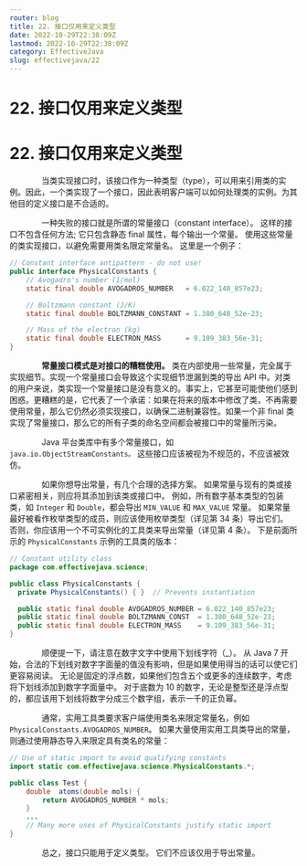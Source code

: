 ```yaml
---
router: blog
title: 22. 接口仅用来定义类型
date: 2022-10-29T22:38:09Z
lastmod: 2022-10-29T22:38:09Z
category: EffectiveJava
slug: effectivejava/22
---
```


# 22. 接口仅用来定义类型

# 22. 接口仅用来定义类型

　　　　当类实现接口时，该接口作为一种类型（type），可以用来引用类的实例。因此，一个类实现了一个接口，因此表明客户端可以如何处理类的实例。为其他目的定义接口是不合适的。

　　　　一种失败的接口就是所谓的常量接口（constant interface）。 这样的接口不包含任何方法; 它只包含静态 final 属性，每个输出一个常量。 使用这些常量的类实现接口，以避免需要用类名限定常量名。 这里是一个例子：

```java
// Constant interface antipattern - do not use!
public interface PhysicalConstants {
    // Avogadro's number (1/mol)
    static final double AVOGADROS_NUMBER   = 6.022_140_857e23;

    // Boltzmann constant (J/K)
    static final double BOLTZMANN_CONSTANT = 1.380_648_52e-23;

    // Mass of the electron (kg)
    static final double ELECTRON_MASS      = 9.109_383_56e-31;
}
```

　　　　**常量接口模式是对接口的糟糕使用。**  类在内部使用一些常量，完全属于实现细节。实现一个常量接口会导致这个实现细节泄漏到类的导出 API 中。对类的用户来说，类实现一个常量接口是没有意义的。事实上，它甚至可能使他们感到困惑。更糟糕的是，它代表了一个承诺：如果在将来的版本中修改了类，不再需要使用常量，那么它仍然必须实现接口，以确保二进制兼容性。如果一个非 final 类实现了常量接口，那么它的所有子类的命名空间都会被接口中的常量所污染。

　　　　Java 平台类库中有多个常量接口，如 `java.io.ObjectStreamConstants。` 这些接口应该被视为不规范的，不应该被效仿。

　　　　如果你想导出常量，有几个合理的选择方案。 如果常量与现有的类或接口紧密相关，则应将其添加到该类或接口中。 例如，所有数字基本类型的包装类，如 `Integer` 和 `Double`，都会导出 `MIN_VALUE` 和 `MAX_VALUE` 常量。 如果常量最好被看作枚举类型的成员，则应该使用枚举类型（详见第 34 条）导出它们。 否则，你应该用一个不可实例化的工具类来导出常量（详见第 4 条）。 下是前面所示的 `PhysicalConstants` 示例的工具类的版本：

```java
// Constant utility class
package com.effectivejava.science;

public class PhysicalConstants {
  private PhysicalConstants() { }  // Prevents instantiation

  public static final double AVOGADROS_NUMBER = 6.022_140_857e23;
  public static final double BOLTZMANN_CONST  = 1.380_648_52e-23;
  public static final double ELECTRON_MASS    = 9.109_383_56e-31;
}
```

　　　　顺便提一下，请注意在数字文字中使用下划线字符（_）。 从 Java 7 开始，合法的下划线对数字字面量的值没有影响，但是如果使用得当的话可以使它们更容易阅读。 无论是固定的浮点数，如果他们包含五个或更多的连续数字，考虑将下划线添加到数字字面量中。 对于底数为 10 的数字，无论是整型还是浮点型的，都应该用下划线将数字分成三个数字组，表示一千的正负幂。

　　　　通常，实用工具类要求客户端使用类名来限定常量名，例如 `PhysicalConstants.AVOGADROS_NUMBER`。 如果大量使用实用工具类导出的常量，则通过使用静态导入来限定具有类名的常量：

```java
// Use of static import to avoid qualifying constants
import static com.effectivejava.science.PhysicalConstants.*;

public class Test {
    double  atoms(double mols) {
        return AVOGADROS_NUMBER * mols;
    }
    ...
    // Many more uses of PhysicalConstants justify static import
}
```

　　　　总之，接口只能用于定义类型。 它们不应该仅用于导出常量。
